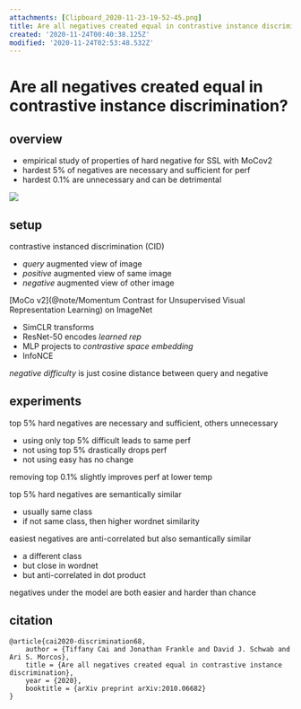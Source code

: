 ```yaml
---
attachments: [Clipboard_2020-11-23-19-52-45.png]
title: Are all negatives created equal in contrastive instance discrimination?
created: '2020-11-24T00:40:38.125Z'
modified: '2020-11-24T02:53:48.532Z'
---
```


# Are all negatives created equal in contrastive instance discrimination?

## overview

- empirical study of properties of hard negative for SSL with MoCov2
- hardest 5\% of negatives are necessary and sufficient for perf
- hardest 0.1\% are unnecessary and can be detrimental

![](@attachment/Clipboard_2020-11-23-19-52-45.png)

## setup

contrastive instanced discrimination (CID) 
- *query* augmented view of image
- *positive* augmented view of same image
- *negative* augmented view of other image

[MoCo v2](@note/Momentum Contrast for Unsupervised Visual Representation Learning) on ImageNet
- SimCLR transforms
- ResNet-50 encodes *learned rep*
- MLP projects to *contrastive space embedding*
- InfoNCE

*negative difficulty* is just cosine distance between query and negative

## experiments

top 5% hard negatives are necessary and sufficient, others unnecessary
- using only top 5% difficult leads to same perf
- not using top 5% drastically drops perf
- not using easy has no change

removing top 0.1% slightly improves perf at lower temp

top 5% hard negatives are semantically similar
- usually same class
- if not same class, then higher wordnet similarity

easiest negatives are anti-correlated but also semantically similar
- a different class
- but close in wordnet
- but anti-correlated in dot product 

negatives under the model are both easier and harder than chance


## citation

```
@article{cai2020-discrimination68,
    author = {Tiffany Cai and Jonathan Frankle and David J. Schwab and Ari S. Morcos},
    title = {Are all negatives created equal in contrastive instance discrimination},
    year = {2020},
    booktitle = {arXiv preprint arXiv:2010.06682}
}
```
